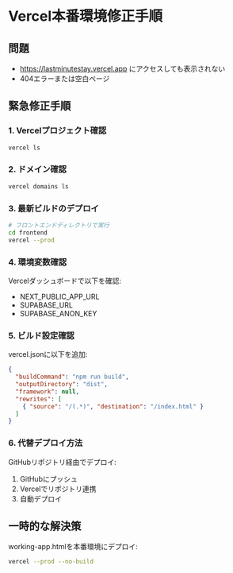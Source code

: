 # Vercel本番環境修正手順

## 問題
- https://lastminutestay.vercel.app にアクセスしても表示されない
- 404エラーまたは空白ページ

## 緊急修正手順

### 1. Vercelプロジェクト確認
```bash
vercel ls
```

### 2. ドメイン確認  
```bash
vercel domains ls
```

### 3. 最新ビルドのデプロイ
```bash
# フロントエンドディレクトリで実行
cd frontend
vercel --prod
```

### 4. 環境変数確認
Vercelダッシュボードで以下を確認:
- NEXT_PUBLIC_APP_URL
- SUPABASE_URL
- SUPABASE_ANON_KEY

### 5. ビルド設定確認
vercel.jsonに以下を追加:
```json
{
  "buildCommand": "npm run build",
  "outputDirectory": "dist",
  "framework": null,
  "rewrites": [
    { "source": "/(.*)", "destination": "/index.html" }
  ]
}
```

### 6. 代替デプロイ方法
GitHubリポジトリ経由でデプロイ:
1. GitHubにプッシュ
2. Vercelでリポジトリ連携
3. 自動デプロイ

## 一時的な解決策
working-app.htmlを本番環境にデプロイ:
```bash
vercel --prod --no-build
```